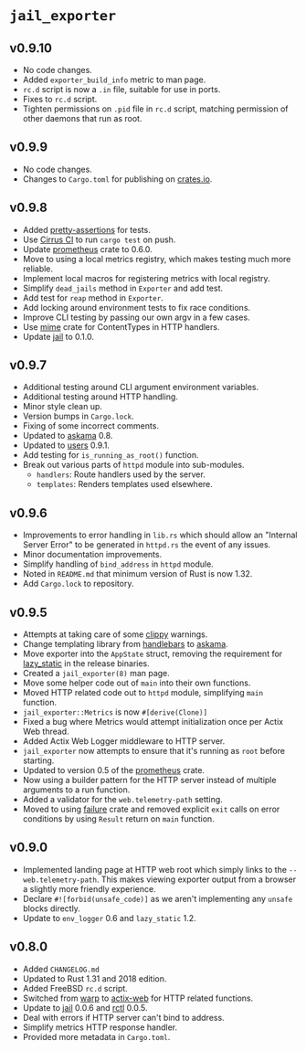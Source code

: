 # `jail_exporter`

## v0.9.10

  - No code changes.
  - Added `exporter_build_info` metric to man page.
  - `rc.d` script is now a `.in` file, suitable for use in ports.
  - Fixes to `rc.d` script.
  - Tighten permissions on `.pid` file in `rc.d` script, matching permission
    of other daemons that run as root.

## v0.9.9

  - No code changes.
  - Changes to `Cargo.toml` for publishing on [crates.io].

## v0.9.8

  - Added [pretty-assertions] for tests.
  - Use [Cirrus CI] to run `cargo test` on push.
  - Update [prometheus] crate to 0.6.0.
  - Move to using a local metrics registry, which makes testing much more
    reliable.
  - Implement local macros for registering metrics with local registry.
  - Simplify `dead_jails` method in `Exporter` and add test.
  - Add test for `reap` method in `Exporter`.
  - Add locking around environment tests to fix race conditions.
  - Improve CLI testing by passing our own argv in a few cases.
  - Use [mime] crate for ContentTypes in HTTP handlers.
  - Update [jail] to 0.1.0.

## v0.9.7

  - Additional testing around CLI argument environment variables.
  - Additional testing around HTTP handling.
  - Minor style clean up.
  - Version bumps in `Cargo.lock`.
  - Fixing of some incorrect comments.
  - Updated to [askama] 0.8.
  - Updated to [users] 0.9.1.
  - Add testing for `is_running_as_root()` function.
  - Break out various parts of `httpd` module into sub-modules.
    - `handlers`: Route handlers used by the server.
    - `templates`: Renders templates used elsewhere.

## v0.9.6

  - Improvements to error handling in `lib.rs` which should allow an "Internal
    Server Error" to be generated in `httpd.rs` the event of any issues.
  - Minor documentation improvements.
  - Simplify handling of `bind_address` in `httpd` module.
  - Noted in `README.md` that minimum version of Rust is now 1.32.
  - Add `Cargo.lock` to repository.

## v0.9.5

  - Attempts at taking care of some [clippy] warnings.
  - Change templating library from [handlebars] to [askama].
  - Move exporter into the `AppState` struct, removing the requirement for
    [lazy_static] in the release binaries.
  - Created a `jail_exporter(8)` man page.
  - Move some helper code out of `main` into their own functions.
  - Moved HTTP related code out to `httpd` module, simplifying `main` function.
  - `jail_exporter::Metrics` is now `#[derive(Clone)]`
  - Fixed a bug where Metrics would attempt initialization once per Actix Web
    thread.
  - Added Actix Web Logger middleware to HTTP server.
  - `jail_exporter` now attempts to ensure that it's running as `root` before
    starting.
  - Updated to version 0.5 of the [prometheus] crate.
  - Now using a builder pattern for the HTTP server instead of multiple
    arguments to a run function.
  - Added a validator for the `web.telemetry-path` setting.
  - Moved to using [failure] crate and removed explicit `exit` calls on error
    conditions by using `Result` return on `main` function.

## v0.9.0

  - Implemented landing page at HTTP web root which simply links to the
    `--web.telemetry-path`. This makes viewing exporter output from a browser
    a slightly more friendly experience.
  - Declare `#![forbid(unsafe_code)]` as we aren't implementing any `unsafe`
    blocks directly.
  - Update to `env_logger` 0.6 and `lazy_static` 1.2.

## v0.8.0

  - Added `CHANGELOG.md`
  - Updated to Rust 1.31 and 2018 edition.
  - Added FreeBSD `rc.d` script.
  - Switched from [warp] to [actix-web] for HTTP related functions.
  - Update to [jail] 0.0.6 and [rctl] 0.0.5.
  - Deal with errors if HTTP server can't bind to address.
  - Simplify metrics HTTP response handler.
  - Provided more metadata in `Cargo.toml`.

<!-- Links -->
[actix-web]: https://crates.io/crates/actix-web
[askama]: https://crates.io/crates/askama
[clippy]: https://github.com/rust-lang/rust-clippy
[crates.io]: https://crates.io/
[failure]: https://crates.io/crates/failure
[handlebars]: https://crates.io/crates/handlebars
[jail]: https://crates.io/crates/jail
[lazy_static]: https://crates.io/crates/lazy_static
[mime]: https://crates.io/crates/mime
[pretty-assertions]: https://crates.io/crates/pretty-assertions
[prometheus]: https://crates.io/crates/prometheus
[rctl]: https://crates.io/crates/rctl
[users]: https://crates/io/crates/users
[warp]: https://crates.io/crates/warp
[Cirrus CI]: https://cirrus-ci.org/
